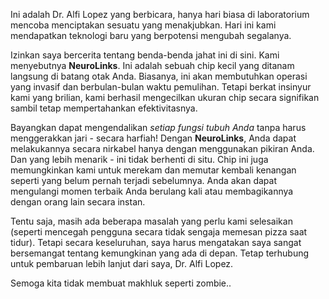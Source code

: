 Ini adalah Dr. Alfi Lopez yang berbicara, hanya hari biasa di laboratorium mencoba menciptakan sesuatu yang menakjubkan. Hari ini kami mendapatkan teknologi baru yang berpotensi mengubah segalanya.

Izinkan saya bercerita tentang benda-benda jahat ini di sini. Kami menyebutnya **NeuroLinks**. Ini adalah sebuah chip kecil yang ditanam langsung di batang otak Anda. Biasanya, ini akan membutuhkan operasi yang invasif dan berbulan-bulan waktu pemulihan. Tetapi berkat insinyur kami yang brilian, kami berhasil mengecilkan ukuran chip secara signifikan sambil tetap mempertahankan efektivitasnya.

Bayangkan dapat mengendalikan _setiap fungsi tubuh Anda_ tanpa harus menggerakkan jari - secara harfiah! Dengan **NeuroLinks**, Anda dapat melakukannya secara nirkabel hanya dengan menggunakan pikiran Anda. Dan yang lebih menarik - ini tidak berhenti di situ. Chip ini juga memungkinkan kami untuk merekam dan memutar kembali kenangan seperti yang belum pernah terjadi sebelumnya. Anda akan dapat mengulangi momen terbaik Anda berulang kali atau membagikannya dengan orang lain secara instan.

Tentu saja, masih ada beberapa masalah yang perlu kami selesaikan (seperti mencegah pengguna secara tidak sengaja memesan pizza saat tidur). Tetapi secara keseluruhan, saya harus mengatakan saya sangat bersemangat tentang kemungkinan yang ada di depan. Tetap terhubung untuk pembaruan lebih lanjut dari saya, Dr. Alfi Lopez.

Semoga kita tidak membuat makhluk seperti zombie..
